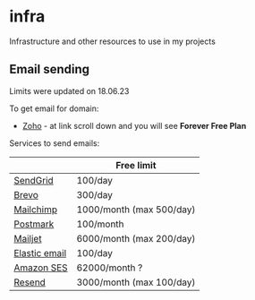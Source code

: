 # infra

Infrastructure and other resources to use in my projects

## Email sending

Limits were updated on 18.06.23

To get email for domain:

- [Zoho](https://www.zoho.com/mail/zohomail-pricing.html?src=mpd-menu) - at link scroll down and you will see **Forever Free Plan**

Services to send emails:

|                                                      | Free limit               |
| ---------------------------------------------------- | ------------------------ |
| [SendGrid](https://sendgrid.com/)                    | 100/day                  |
| [Brevo](https://www.brevo.com/)                      | 300/day                  |
| [Mailchimp](https://mailchimp.com/)                  | 1000/month (max 500/day) |
| [Postmark](https://postmarkapp.com/)                 | 100/month                |
| [Mailjet](https://www.mailjet.com/)                  | 6000/month (max 200/day) |
| [Elastic email](https://elasticemail.com/)           | 100/day                  |
| [Amazon SES](https://aws.amazon.com/ru/ses/pricing/) | 62000/month ?            |
| [Resend](https://resend.com/)                        | 3000/month (max 100/day) |
